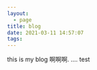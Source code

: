 ```yaml
---
layout:
  - page
title: blog
date: 2021-03-11 14:57:07
tags:
---
```


this is my blog
啊啊啊.
....
test
